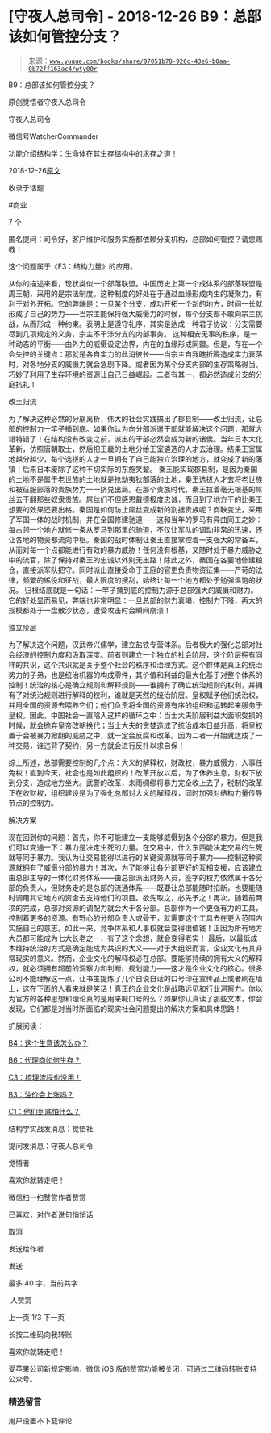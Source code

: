 # [守夜人总司令] - 2018-12-26 B9：总部该如何管控分支？

> 来源：[`www.yuque.com/books/share/97051b78-926c-43e6-b0aa-0b72ff163ac4/wty00r`](https://www.yuque.com/books/share/97051b78-926c-43e6-b0aa-0b72ff163ac4/wty00r)



B9：总部该如何管控分支？ 

原创觉悟者守夜人总司令 

守夜人总司令 

微信号WatcherCommander 

功能介绍结构学：生命体在其生存结构中的求存之道！ 

2018-12-26[原文](https://mp.weixin.qq.com/s?__biz=MzAxNDk1NjI2Mw==&mid=2247484145&idx=1&sn=41c6886b25339836dfde91b10a40fc77&chksm=9b8a2179acfda86f79a66c7e938f8422d5d3d2de33d3ba41431663493fc11020da7e7d964ff7&scene=27#wechat_redirect&cpage=441) 

收录于话题 

#商业 

7 个 

匿名提问：司令好，客户维护和服务实施都依赖分支机构，总部如何管控？请您赐教！ 

这个问题属于《F3：结构力量》的应用。 

从你的描述来看，现状类似一个部落联盟。中国历史上第一个成体系的部落联盟是周王朝，采用的是宗法制度。这种制度的好处在于通过血缘形成内生的凝聚力，有利于对外开拓。它的弊端是：一旦某个分支，成功开拓一个新的地方，时间一长就形成了自己的势力——当宗主能保持强大威慑力的时候，每个分支都不敢向宗主挑战，从而形成一种约束。表明上是遵守礼序，其实是达成一种君子协议：分支需要尽到几项规定的义务，宗主不干涉分支的内部事务。 这种相安无事的秩序，是一种动态的平衡——由外力的威慑设定边界，内在的血缘形成同盟。但是，存在一个会失控的关键点：那就是各自实力的此消彼长——当宗主自我瞎折腾造成实力衰落时，对各地分支的威慑力就会急剧下降。或者因为某个分支内部的生存策略得当，巧妙了利用了生存环境的资源让自己日益崛起。二者有其一，都必然造成分支的分庭抗礼！ 

改土归流 

为了解决这种必然的分崩离析，伟大的社会实践搞出了郡县制——改土归流，让总部的控制力一竿子插到底。如果你认为向分部派遣干部就能解决这个问题，那就大错特错了！在结构没有改变之前，派出的干部必然会成为新的诸侯。当年日本大化革新，仿照唐朝取士，然后把王畿的土地分给王室遴选的人才去治理。结果王室属地越分越少，每个选拔的人才一旦拥有了自己能独立治理的地方，就变成了新的藩镇！后来日本废除了这种不切实际的东施笑颦。 秦王能实现郡县制，是因为秦国的土地不是属于老世族的土地就是抢劫夷狄部落的土地，秦王选拔人才去将老世族和被征服部落的贵族势力一一挤兑出局。在那个贵族时代，秦王拉着毫无根基的屌丝去干翻那些奴隶贵族。屌丝们不但感恩戴德极度忠诚，而且到了地方干的比秦王想要的效果还要出格。秦国是如何防止屌丝变成新的割据贵族呢？商鞅变法，采用了军国一体的战时机制，并在全国修建驰道——这和当年的罗马有异曲同工之妙：每占领一个地方就修一条从罗马到那里的驰道，不仅让军队的调动非常的迅速，还让各地的物资都流向中枢。秦国的战时体制让秦王直接掌控着一支强大的常备军，从而对每一个点都能进行有效的暴力威胁！任何没有根基，又随时处于暴力威胁之中的流官，除了保持对秦王的忠诚以外别无出路！除此之外，秦国在各要地修建粮仓，直接派军队把守。同时派出直接受命于王庭的官吏负责物资征集——严苛的法律，频繁的徭役和征战，最大限度的搜刮，始终让每一个地方都处于勉强温饱的状况。 归根结底就是一句话：一竿子捅到底的控制力源于总部强大的威慑和财力。它的好处显而易见，弊端也非常明显：一旦总部的财力衰竭，控制力下降，再大的规模都处于一盘散沙状态，遭受攻击时会瞬间崩溃！ 

独立阶层 

为了解决这个问题，汉武帝兴儒学，建立盐铁专营体系。后者极大的强化总部对社会经济的控制力度和汲取深度。前者则建立一个独立的社会阶层，这个阶层拥有同样的共识，这个共识就是关于整个社会的秩序和治理方式。这个群体是真正的统治势力的子弟，也是统治机器的构成零件，其价值和利益的最大化基于对整个体系的控制！统治的核心是确立规则和解释规则——谁拥有了确立统治规则的权利，并拥有了对统治规则进行解释的权利，谁就是天然的统治阶层。皇权赋予他们统治权，并用全国的资源去喂养它们；他们负责将全国的资源有序的组织和运转起来服务于皇权。因此，中国社会一直陷入这样的循环之中：当士大夫阶层利益大面积受损的时候，就会抛弃皇帝改朝换代；当士大夫的贪婪造成了统治成本日益升高，将皇权置于会被暴力掀翻的威胁之中，就一定会反腐和改革。因为二者一开始就达成了一种交易，谁违背了契约，另一方就会进行反扑以求自保！ 

综上所述，总部需要控制的几个点：大义的解释权，财政权，暴力威慑力，人事任免权！直到今天，社会也是如此组织的！改革开放以后，为了休养生息，财权下放到分支，造成地方坐大。武警的改革，未雨绸缪将暴力完全收上去了，税制的改革正在收财权，组织建设是为了强化总部对大义的解释权，同时加强对结构力量传导节点的控制力。 

解决方案 

现在回到你的问题：首先，你不可能建立一支能够威慑到各个分部的暴力。但是我们可以变通一下：暴力是决定生死的力量。在交易中，什么东西能决定交易的生死就等同于暴力。我认为让交易能得以进行的关键资源就等同于暴力——控制这种资源就拥有了威慑分部的暴力！其次，为了能够让各分部更好的互相支援，应该建立由总部主导的一体化财务体系——由总部派出财务人员，签字的权力依然属于各分部的负责人，但财务走的是总部的流通体系——既要让总部能随时掐断，也要能随时调用其它地方的资金去支持他们的项目。欲先取之，必先予之！再次，随着前两项的完成，总部对资源的调配力就会大于各分部。总部作为一个更强有力的工具，控制着更多的资源。有野心的分部负责人或骨干，就需要这个工具去在更大范围内实施自己的意志。如此一来，竞争体系和人事权就会变得很值钱！正因为所有地方大员都可能成为七大长老之一，有了这个念想，就会变得老实！ 最后，以最低成本维持统治的方式是确定能成为共识的大义——对于大组织而言，企业文化有其非常现实的意义。然而，企业文化的解释权必在总部。要能够持续的拥有大义的解释权，就必须拥有超前的洞察力和判断、规划能力——这才是企业文化的核心。很多公司不能理解这一点，让书生提炼了几个自说自话的口号印在宣传品上或者刷在墙上，这在下面的人看来就是笑话！真正的企业文化是战略远见和行业洞察力。你以为官方的各种思想和理论真的是用来喊口号的么？如果你认真读了那些文本，你会发现，它们都是对当时所面临的现实社会问题提出的解决方案和具体思路！ 

扩展阅读： 

[B4：这个生意该怎么办？](http://mp.weixin.qq.com/s?__biz=MzAxNDk1NjI2Mw==&mid=2247484087&idx=1&sn=a9e90f6393238877c489f63e0cac46f9&chksm=9b8a213facfda8298eb01445003a5d7a4a72a0512e32c02d8e413f109ad907fda5dbf0a11d93&scene=21#wechat_redirect) 

[B6：代理商如何生存？](http://mp.weixin.qq.com/s?__biz=MzAxNDk1NjI2Mw==&mid=2247484095&idx=1&sn=92e2cd9f9c61b8f617f17a3d02139881&chksm=9b8a2137acfda8219dbbef087254bb64ac270538aa6e2448fbbe7d63866a381bbd1dbaf115ba&scene=21#wechat_redirect) 

[C3：梳理流程也没用！](http://mp.weixin.qq.com/s?__biz=MzAxNDk1NjI2Mw==&mid=2247483989&idx=1&sn=ee70dacfd980f041379d91ae947ece44&chksm=9b8a21ddacfda8cb28bf62d6f53531e8a8ebce2de96396e50ec7e7e144fffe502ec6faee3415&scene=21#wechat_redirect) 

[B3：油价会上涨吗？](http://mp.weixin.qq.com/s?__biz=MzAxNDk1NjI2Mw==&mid=2247484078&idx=1&sn=6eee861727c21eef764e35f2379d643d&chksm=9b8a2126acfda83052cc25adc2294b7e0ccbece32af96e58033b4e7febfbd9ef719bba384a87&scene=21#wechat_redirect) 

[C1：他们到底怕什么？](http://mp.weixin.qq.com/s?__biz=MzAxNDk1NjI2Mw==&mid=2247483898&idx=1&sn=1b0a50386e9e89d2750dec717236f0aa&chksm=9b8a2272acfdab64235b35ee5e91b8cac6172144207251636e1345fc570aa1601f59eff7f442&scene=21#wechat_redirect) 

结构学实战发消息：觉悟社 

提问发消息：守夜人总司令  



觉悟者 

喜欢你就转走吧！ 

微信扫一扫赞赏作者赞赏 

已喜欢，对作者说句悄悄话 

取消 

发送给作者 

发送 

最多 40 字，当前共字 

 人赞赏 

上一页 1/3 下一页 

长按二维码向我转账 

喜欢你就转走吧！ 

受苹果公司新规定影响，微信 iOS 版的赞赏功能被关闭，可通过二维码转账支持公众号。 

### 精选留言 

用户设置不下载评论